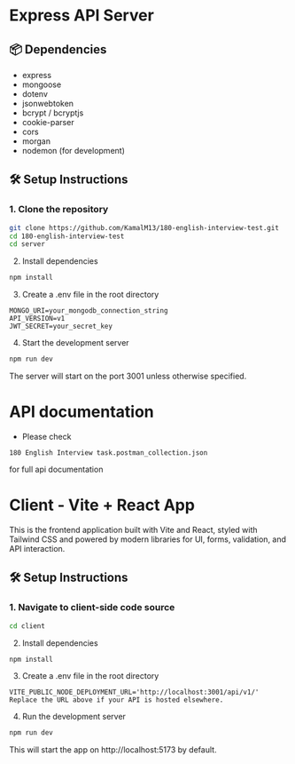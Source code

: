 # Express API Server
## 📦 Dependencies

- express
- mongoose
- dotenv
- jsonwebtoken
- bcrypt / bcryptjs
- cookie-parser
- cors
- morgan
- nodemon (for development)

## 🛠️ Setup Instructions

### 1. Clone the repository

```bash
git clone https://github.com/KamalM13/180-english-interview-test.git
cd 180-english-interview-test
cd server
```
2. Install dependencies
```bash
npm install
```
3. Create a .env file in the root directory
```env
MONGO_URI=your_mongodb_connection_string
API_VERSION=v1
JWT_SECRET=your_secret_key
```
4. Start the development server
```bash
npm run dev
```
The server will start on the port 3001 unless otherwise specified.

# API documentation 
- Please check 
```file
180 English Interview task.postman_collection.json
```
for full api documentation

# Client - Vite + React App

This is the frontend application built with Vite and React, styled with Tailwind CSS and powered by modern libraries for UI, forms, validation, and API interaction.

## 🛠️ Setup Instructions

### 1. Navigate to client-side code source

```bash
cd client
```
2. Install dependencies
```bash
npm install
```
3. Create a .env file in the root directory
```env
VITE_PUBLIC_NODE_DEPLOYMENT_URL='http://localhost:3001/api/v1/'
Replace the URL above if your API is hosted elsewhere.
```

4. Run the development server
```bash
npm run dev
```
This will start the app on http://localhost:5173 by default.
